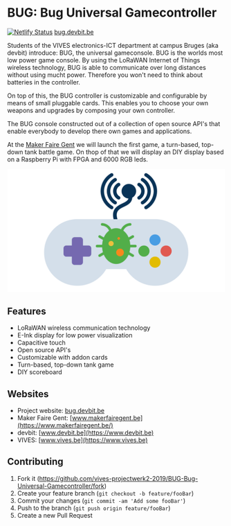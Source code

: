 # BUG: Bug Universal Gamecontroller

[![Netlify Status](https://api.netlify.com/api/v1/badges/ff94f3f4-663f-4209-9f3d-eb8936cb00ef/deploy-status)](https://app.netlify.com/sites/bug-universal-gamecontroller/deploys) 
[bug.devbit.be](https://bug.devbit.be)

Students of the VIVES electronics-ICT department at campus Bruges (aka devbit) introduce: BUG, the universal gameconsole. BUG is the worlds most low power game console. By using the LoRaWAN Internet of Things wireless technology, BUG is able to communicate over long distances without using mucht power. Therefore you won't need to think about batteries in the controller. 

On top of this, the BUG controller is customizable and configurable by means of small pluggable cards. This enables you to choose your own weapons and upgrades by composing your own controller. 

The BUG console constructed out of a collection of open source API's that enable everybody to develop there own games and applications. 

At the [Maker Faire Gent](https://www.makerfairegent.be/) we will launch the first game, a turn-based, top-down tank battle game. On thop of that we will display an DIY display based on a Raspberry Pi with FPGA and 6000 RGB leds.

![Bug Logo](img/bug-logo.png)

## Features

* LoRaWAN wireless communication technology
* E-Ink display for low power visualization
* Capacitive touch
* Open source API's
* Customizable with addon cards
* Turn-based, top-down tank game
* DIY scoreboard

## Websites

* Project website: [bug.devbit.be](https://bug.devbit.be)
* Maker Faire Gent: [www.makerfairegent.be](https://www.makerfairegent.be/)
* devbit: [www.devbit.be](https://www.devbit.be)
* VIVES: [www.vives.be](https://www.vives.be)

## Contributing

1. Fork it (<https://github.com/vives-projectwerk2-2019/BUG-Bug-Universal-Gamecontroller/fork>)
2. Create your feature branch (`git checkout -b feature/fooBar`)
3. Commit your changes (`git commit -am 'Add some fooBar'`)
4. Push to the branch (`git push origin feature/fooBar`)
5. Create a new Pull Request


